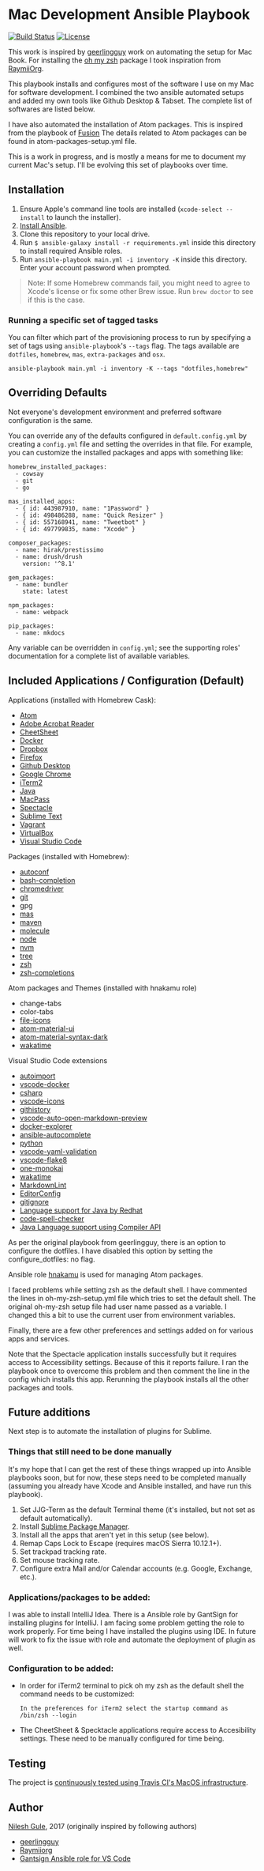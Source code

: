 # Mac Development Ansible Playbook

[![Build Status](https://travis-ci.org/NileshGule/Mac-dev-playbook.svg?branch=master)](https://travis-ci.org/NileshGule/Mac-dev-playbook)
[![License](https://img.shields.io/badge/license-MIT-blue.svg)](https://raw.githubusercontent.com/NileshGule/Mac-dev-playbook/master/LICENSE)


This work is inspired by [geerlingguy](https://github.com/geerlingguy/mac-dev-playbook) work on automating the setup for Mac Book. For installing the [oh my zsh](http://ohmyz.sh) package I took inspiration from [RaymiiOrg](https://github.com/RaymiiOrg/ansible/blob/master/oh-my-zsh/ohmyzsh.yml).

This playbook installs and configures most of the software I use on my Mac for software development. I combined the two ansible automated setups and added my own tools like Github Desktop & Tabset. The complete list of softwares are listed below.

I have also automated the installation of Atom packages. This is inspired from the playbook of [Fusion](https://gist.github.com/Fusion/c45fdd8857c84440d55f)
The details related to Atom packages can be found in atom-packages-setup.yml file.

This is a work in progress, and is mostly a means for me to document my current Mac's setup. I'll be evolving this set of playbooks over time.

## Installation

  1. Ensure Apple's command line tools are installed (`xcode-select --install` to launch the installer).
  2. [Install Ansible](http://docs.ansible.com/intro_installation.html).
  3. Clone this repository to your local drive.
  4. Run `$ ansible-galaxy install -r requirements.yml` inside this directory to install required Ansible roles.
  5. Run `ansible-playbook main.yml -i inventory -K` inside this directory. Enter your account password when prompted.

> Note: If some Homebrew commands fail, you might need to agree to Xcode's license or fix some other Brew issue. Run `brew doctor` to see if this is the case.

### Running a specific set of tagged tasks

You can filter which part of the provisioning process to run by specifying a set of tags using `ansible-playbook`'s `--tags` flag. The tags available are `dotfiles`, `homebrew`, `mas`, `extra-packages` and `osx`.

    ansible-playbook main.yml -i inventory -K --tags "dotfiles,homebrew"

## Overriding Defaults

Not everyone's development environment and preferred software configuration is the same.

You can override any of the defaults configured in `default.config.yml` by creating a `config.yml` file and setting the overrides in that file. For example, you can customize the installed packages and apps with something like:

    homebrew_installed_packages:
      - cowsay
      - git
      - go

    mas_installed_apps:
      - { id: 443987910, name: "1Password" }
      - { id: 498486288, name: "Quick Resizer" }
      - { id: 557168941, name: "Tweetbot" }
      - { id: 497799835, name: "Xcode" }

    composer_packages:
      - name: hirak/prestissimo
      - name: drush/drush
        version: '^8.1'

    gem_packages:
      - name: bundler
        state: latest

    npm_packages:
      - name: webpack

    pip_packages:
      - name: mkdocs

Any variable can be overridden in `config.yml`; see the supporting roles' documentation for a complete list of available variables.

## Included Applications / Configuration (Default)

Applications (installed with Homebrew Cask):
  - [Atom](https://atom.io)
  - [Adobe Acrobat Reader](https://acrobat.adobe.com/sea/en/acrobat/pdf-reader.html)
  - [CheetSheet](https://www.mediaatelier.com/CheatSheet/)
  - [Docker](https://www.docker.com/)
  - [Dropbox](https://www.dropbox.com/)
  - [Firefox](https://www.mozilla.org/en-US/firefox/new/)
  - [Github Desktop](https://desktop.github.com)
  - [Google Chrome](https://www.google.com/chrome/)
  - [iTerm2](https://www.iterm2.com)
  - [Java](https://www.java.com/en/)
  - [MacPass](http://mstarke.github.io/MacPass/)
  - [Spectacle](https://www.spectacleapp.com)
  - [Sublime Text](https://www.sublimetext.com/)
  - [Vagrant](https://www.vagrantup.com/)
  - [VirtualBox](https://www.virtualbox.org/wiki/Downloads)
  - [Visual Studio Code](https://code.visualstudio.com)

Packages (installed with Homebrew):

  - [autoconf](http://brewformulas.org/Autoconf)
  - [bash-completion](http://brewformulas.org/BashCompletion)
  - [chromedriver](http://brewformulas.org/Chromedriver)
  - [git](https://git-scm.com)
  - gpg
  - [mas](https://libraries.io/homebrew/mas)
  - [maven](https://maven.apache.org)
  - [molecule](https://molecule.readthedocs.io/en/master/)
  - [node](http://brewformulas.org/Node)
  - [nvm](http://brewformulas.org/Nvm)
  - [tree](http://brewformulas.org/Tree)
  - [zsh](http://zsh.sourceforge.net)
  - [zsh-completions](https://github.com/zsh-users/zsh-completions)

Atom packages and Themes (installed with hnakamu role)

  - change-tabs
  - color-tabs
  - [file-icons](https://atom.io/packages/file-icons)
  - [atom-material-ui](https://github.com/atom-material/atom-material-ui)
  - [atom-material-syntax-dark](https://github.com/atom-material/atom-material-syntax-dark)
  - [wakatime](https://wakatime.com/atom)

Visual Studio Code extensions
  - [autoimport](https://marketplace.visualstudio.com/items?itemName=steoates.autoimport)
  - [vscode-docker](https://marketplace.visualstudio.com/items?itemName=PeterJausovec.vscode-docker)
  - [csharp](https://marketplace.visualstudio.com/items?itemName=ms-vscode.csharp)
  - [vscode-icons](https://marketplace.visualstudio.com/items?itemName=robertohuertasm.vscode-icons)
  - [githistory](https://marketplace.visualstudio.com/items?itemName=donjayamanne.githistory)
  - [vscode-auto-open-markdown-preview](https://marketplace.visualstudio.com/items?itemName=hnw.vscode-auto-open-markdown-preview)
  - [docker-explorer](https://marketplace.visualstudio.com/items?itemName=formulahendry.docker-explorer)
  - [ansible-autocomplete](https://marketplace.visualstudio.com/items?itemName=timonwong.ansible-autocomplete)
  - [python](https://marketplace.visualstudio.com/items?itemName=donjayamanne.python)
  - [vscode-yaml-validation](https://marketplace.visualstudio.com/items?itemName=djabraham.vscode-yaml-validation)
  - [vscode-flake8](https://marketplace.visualstudio.com/items?itemName=jaysonsantos.vscode-flake8)
  - [one-monokai](https://marketplace.visualstudio.com/items?itemName=azemoh.one-monokai)
  - [wakatime](https://marketplace.visualstudio.com/items?itemName=WakaTime.WakaTime)
  - [MarkdownLint](https://marketplace.visualstudio.com/items?itemName=DavidAnson.vscode-markdownlint)
  - [EditorConfig](https://marketplace.visualstudio.com/items?itemName=EditorConfig.EditorConfig)
  - [gitignore](https://marketplace.visualstudio.com/items?itemName=codezombiech.gitignore)
  - [Language support for Java by Redhat](https://marketplace.visualstudio.com/items?itemName=redhat.java)
  - [code-spell-checker](https://marketplace.visualstudio.com/items?itemName=streetsidesoftware.code-spell-checker)
  - [Java Language support using Compiler API](https://marketplace.visualstudio.com/items?itemName=georgewfraser.vscode-javac)

As per the original playbook from geerlingguy, there is an option to configure the dotfiles. I have disabled this option by setting the configure_dotfiles: no flag.

Ansible role [hnakamu](https://github.com/hnakamur/ansible-role-atom-packages) is used for managing Atom packages.


I faced problems while setting zsh as the default shell. I have commented the lines in oh-my-zsh-setup.yml file which tries to set the default shell. The original oh-my-zsh setup file had user name passed as a variable. I changed this a bit to use the current user from environment variables.

Finally, there are a few other preferences and settings added on for various apps and services.

Note that the Spectacle application installs successfully but it requires access to Accessibility settings. Because of this it reports failure. I ran the playbook once to overcome this problem and then comment the line in the config which installs this app. Rerunning the playbook installs all the other packages and tools.

## Future additions
Next step is to automate the installation of plugins for Sublime.

### Things that still need to be done manually

It's my hope that I can get the rest of these things wrapped up into Ansible playbooks soon, but for now, these steps need to be completed manually (assuming you already have Xcode and Ansible installed, and have run this playbook).

  1. Set JJG-Term as the default Terminal theme (it's installed, but not set as default automatically).
  2. Install [Sublime Package Manager](http://sublime.wbond.net/installation).
  3. Install all the apps that aren't yet in this setup (see below).
  4. Remap Caps Lock to Escape (requires macOS Sierra 10.12.1+).
  5. Set trackpad tracking rate.
  6. Set mouse tracking rate.
  7. Configure extra Mail and/or Calendar accounts (e.g. Google, Exchange, etc.).

### Applications/packages to be added:

I was able to install IntelliJ Idea. There is a Ansible role by GantSign for installing plugins for IntelliJ. I am facing some problem getting the role to work properly. For time being I have installed the plugins using IDE. In future will work to fix the issue with role and automate the deployment of plugin as well.

### Configuration to be added:

  - In order for iTerm2 terminal to pick oh my zsh as the default shell the command needs to be customized:
    ```
    In the preferences for iTerm2 select the startup command as /bin/zsh --login
    ```

  - The CheetSheet & Specktacle applications require access to Accesibility settings. These need to be manually configured for time being.

## Testing
The project is [continuously tested using Travis CI's MacOS infrastructure](https://travis-ci.org/NileshGule/Mac-dev-playbook).

## Author

[Nilesh Gule](http://nileshgule.blogspot.com/), 2017 (originally inspired by following authors)
- [geerlingguy](https://github.com/geerlingguy/mac-dev-playbook) 
- [Raymiiorg](https://github.com/RaymiiOrg/ansible/blob/master/oh-my-zsh/ohmyzsh.yml)
- [Gantsign Ansible role for VS Code](https://github.com/gantsign/ansible-role-visual-studio-code)